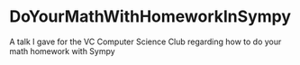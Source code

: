 # DoYourMathWithHomeworkInSympy
A talk I gave for the VC Computer Science Club regarding how to do your math homework with Sympy

